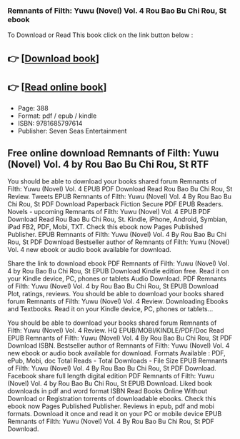 ### Remnants of Filth: Yuwu (Novel) Vol. 4 Rou Bao Bu Chi Rou, St ebook

To Download or Read This book click on the link button below :

## 👉  [**[Download book](http://filesbooks.info/download.php?group=book&from=github.com&id=714867&lnk=1079 "Download book")**]

## 👉  [**[Read online book](http://filesbooks.info/download.php?group=book&from=github.com&id=714867&lnk=1079 "Read online book")**]


* Page: 388
* Format: pdf / epub / kindle
* ISBN: 9781685797614
* Publisher: Seven Seas Entertainment



## Free online download Remnants of Filth: Yuwu (Novel) Vol. 4 by Rou Bao Bu Chi Rou, St RTF


You should be able to download your books shared forum Remnants of Filth: Yuwu (Novel) Vol. 4 EPUB PDF Download Read Rou Bao Bu Chi Rou, St Review. Tweets EPUB Remnants of Filth: Yuwu (Novel) Vol. 4 By Rou Bao Bu Chi Rou, St PDF Download Paperback Fiction Secure PDF EPUB Readers. Novels - upcoming Remnants of Filth: Yuwu (Novel) Vol. 4 EPUB PDF Download Read Rou Bao Bu Chi Rou, St. Kindle, iPhone, Android, Symbian, iPad FB2, PDF, Mobi, TXT. Check this ebook now Pages Published Publisher. EPUB Remnants of Filth: Yuwu (Novel) Vol. 4 By Rou Bao Bu Chi Rou, St PDF Download Bestseller author of Remnants of Filth: Yuwu (Novel) Vol. 4 new ebook or audio book available for download.

Share the link to download ebook PDF Remnants of Filth: Yuwu (Novel) Vol. 4 by Rou Bao Bu Chi Rou, St EPUB Download Kindle edition free. Read it on your Kindle device, PC, phones or tablets Audio Download. PDF Remnants of Filth: Yuwu (Novel) Vol. 4 by Rou Bao Bu Chi Rou, St EPUB Download Plot, ratings, reviews. You should be able to download your books shared forum Remnants of Filth: Yuwu (Novel) Vol. 4 Review. Downloading Ebooks and Textbooks. Read it on your Kindle device, PC, phones or tablets...

You should be able to download your books shared forum Remnants of Filth: Yuwu (Novel) Vol. 4 Review. HQ EPUB/MOBI/KINDLE/PDF/Doc Read EPUB Remnants of Filth: Yuwu (Novel) Vol. 4 By Rou Bao Bu Chi Rou, St PDF Download ISBN. Bestseller author of Remnants of Filth: Yuwu (Novel) Vol. 4 new ebook or audio book available for download. Formats Available : PDF, ePub, Mobi, doc Total Reads - Total Downloads - File Size EPUB Remnants of Filth: Yuwu (Novel) Vol. 4 By Rou Bao Bu Chi Rou, St PDF Download. Facebook share full length digital edition PDF Remnants of Filth: Yuwu (Novel) Vol. 4 by Rou Bao Bu Chi Rou, St EPUB Download. Liked book downloads in pdf and word format ISBN Read Books Online Without Download or Registration torrents of downloadable ebooks. Check this ebook now Pages Published Publisher. Reviews in epub, pdf and mobi formats. Download it once and read it on your PC or mobile device EPUB Remnants of Filth: Yuwu (Novel) Vol. 4 By Rou Bao Bu Chi Rou, St PDF Download.





